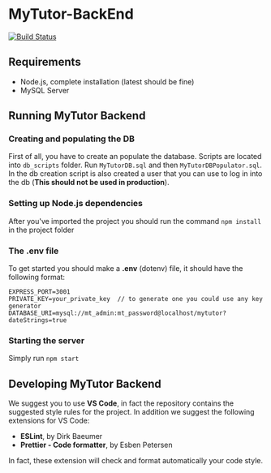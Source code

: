# MyTutor-BackEnd

[![Build Status](https://travis-ci.com/fabiolademarco/MyTutorBack-End.svg?branch=master)](https://travis-ci.com/fabiolademarco/MyTutorBack-End)

## Requirements
- Node.js, complete installation (latest should be fine)
- MySQL Server

## Running MyTutor Backend

### Creating and populating the DB
First of all, you have to create an populate the database. Scripts are located into `db_scripts` folder.
Run `MyTutorDB.sql` and then `MyTutorDBPopulator.sql`. In the db creation script is
also created a user that you can use to log in into the db (**This should not be used in production**).

### Setting up Node.js dependencies
After you've imported the project you should run the command `npm install` in the project folder

### The .env file
To get started you should make a **.env** (dotenv) file, it should have the following format: 
```
EXPRESS_PORT=3001
PRIVATE_KEY=your_private_key  // to generate one you could use any key generator
DATABASE_URI=mysql://mt_admin:mt_password@localhost/mytutor?dateStrings=true
```

### Starting the server
Simply run `npm start`

## Developing MyTutor Backend
We suggest you to use **VS Code**, in fact the repository contains the suggested style rules for the project.
In addition we suggest the following extensions for VS Code:
- **ESLint**, by Dirk Baeumer
- **Prettier - Code formatter**, by Esben Petersen

In fact, these extension will check and format automatically your code style. 

